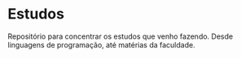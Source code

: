 # Estudos
Repositório para concentrar os estudos que venho fazendo. Desde linguagens de programação, até matérias da faculdade.
